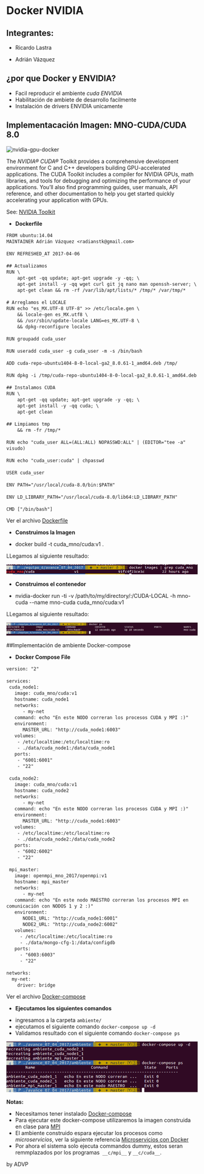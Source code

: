 

# Docker NVIDIA

## Integrantes:

* Ricardo Lastra

* Adrián Vázquez


## ¿por que Docker y ENVIDIA?
- Facil reproducir el ambiente *cuda ENVIDIA*
- Habilitación de ambiete de desarrollo facilmente
- Instalación de drivers ENVIDIA unicamente


## Implementacación Imagen: MNO-CUDA/CUDA 8.0

![nvidia-gpu-docker](https://cloud.githubusercontent.com/assets/3028125/12213714/5b208976-b632-11e5-8406-38d379ec46aa.png)

The *NVIDIA® CUDA®* Toolkit provides a comprehensive development environment for C and C++ developers building GPU-accelerated applications. The CUDA Toolkit includes a compiler for NVIDIA GPUs, math libraries, and tools for debugging and optimizing the performance of your applications. You’ll also find programming guides, user manuals, API reference, and other documentation to help you get started quickly accelerating your application with GPUs. 

See: [NVIDIA Toolkit](https://developer.nvidia.com/cuda-toolkit)


* __Dockerfile__ 
```
FROM ubuntu:14.04
MAINTAINER Adrián Vázquez <radianstk@gmail.com>

ENV REFRESHED_AT 2017-04-06

## Actualizamos
RUN \
    apt-get -qq update; apt-get upgrade -y -qq; \
    apt-get install -y -qq wget curl git jq nano man openssh-server; \
    apt-get clean && rm -rf /var/lib/apt/lists/* /tmp/* /var/tmp/*

# Arreglamos el LOCALE
RUN echo "es_MX.UTF-8 UTF-8" >> /etc/locale.gen \
    && locale-gen es_MX.utf8 \
    && /usr/sbin/update-locale LANG=es_MX.UTF-8 \
    && dpkg-reconfigure locales

RUN groupadd cuda_user

RUN useradd cuda_user -g cuda_user -m -s /bin/bash

ADD cuda-repo-ubuntu1404-8-0-local-ga2_8.0.61-1_amd64.deb /tmp/

RUN dpkg -i /tmp/cuda-repo-ubuntu1404-8-0-local-ga2_8.0.61-1_amd64.deb

## Instalamos CUDA
RUN \
    apt-get -qq update; apt-get upgrade -y -qq; \
    apt-get install -y -qq cuda; \
    apt-get clean

## Limpiamos tmp
    && rm -fr /tmp/*

RUN echo "cuda_user ALL=(ALL:ALL) NOPASSWD:ALL" | (EDITOR="tee -a" visudo)

RUN echo "cuda_user:cuda" | chpasswd

USER cuda_user

ENV PATH="/usr/local/cuda-8.0/bin:$PATH"

ENV LD_LIBRARY_PATH="/usr/local/cuda-8.0/lib64:LD_LIBRARY_PATH"

CMD ["/bin/bash"]
```
Ver el archivo [Dockerfile](ambiente/docker-images/cuda/Dockerfile)

* __Construimos la Imagen__

- docker build -t cuda_mno/cuda:v1 . 

LLegamos al siguiente resultado: 

![Docker Imagen:](images/cuda-imagen-v1.png)

* __Construimos el contenedor__

- nvidia-docker run -ti -v /path/to/my/directory/:/CUDA-LOCAL -h mno-cuda --name mno-cuda cuda_mno/cuda:v1

LLegamos al siguiente resultado: 

![Docker container:](images/cuda-container-v1.png)

##Implementación de ambiente Docker-compose


* __Docker Compose File__

```
version: "2"

services:
 cuda_node1:
   image: cuda_mno/cuda:v1
   hostname: cuda_node1
   networks:
      - my-net
   command: echo "En este NODO correran los procesos CUDA y MPI :)" 
   environment:
      MASTER_URL: "http://cuda_node1:6003"
   volumes:
    - /etc/localtime:/etc/localtime:ro
    - ./data/cuda_node1:/data/cuda_node1
   ports:
    - "6001:6001"
    - "22"

 cuda_node2:
   image: cuda_mno/cuda:v1
   hostname: cuda_node2
   networks:
      - my-net
   command: echo "En este NODO correran los procesos CUDA y MPI :)"
   environment:
      MASTER_URL: "http://cuda_node1:6003"
   volumes:
    - /etc/localtime:/etc/localtime:ro
    - ./data/cuda_node2:/data/cuda_node2
   ports:
    - "6002:6002"
    - "22"

 mpi_master:
   image: openmpi_mno_2017/openmpi:v1
   hostname: mpi_master
   networks:
      - my-net
   command: echo "En este nodo MAESTRO correran los procesos MPI en comunicación con NODOS 1 y 2 :)"
   environment:
      NODE1_URL: "http://cuda_node1:6001"
      NODE2_URL: "http://cuda_node2:6002"
   volumes:
     - /etc/localtime:/etc/localtime:ro
     - ./data/mongo-cfg-1:/data/configdb
   ports:
     - "6003:6003"
     - "22" 

networks:
  my-net:
    driver: bridge
```
Ver el archivo [Docker-compose](ambiente/docker-compose.yml)

* __Ejecutamos los siguientes comandos__

- ingresamos a la carpeta `ambiente/`
- ejecutamos el siguiente comando `docker-compose up -d`
- Validamos resultado con el siguiente comando `docker-compose ps` 

![Docker container:](images/docker-compose.png)

__Notas:__

- Necesitamos tener instalado [Docker-compose](https://docs.docker.com/engine/installation/linux/ubuntu/)
- Para ejecutar este docker-compose utilizaremos la imagen construida en clase para [MPI](https://github.com/ITAM-DS/analisis-numerico-computo-cientifico/tree/master/C/extensiones_a_C/MPI/openMPI) 
- El ambiente construido espara ejecutar los procesos como *microservicios*, ver la siguiente referencia [Microservicios con Docker](http://containertutorials.com/docker-compose.html)
- Por ahora el sistema solo ejecuta commandos dummy, estos seran remmplazados por los programas` __c/mpi__` y `__c/cuda__`.



by ADVP
